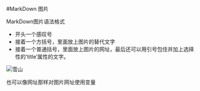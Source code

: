 #MarkDown 图片

MarkDown图片语法格式
- 开头一个感叹号
- 接着一个方括号，里面放上图片的替代文字
- 接着一个普通括号，里面放上图片的网址，最后还可以用引号包住并加上选择性的‘title’属性的文字。

![雪山](https://cn.bing.com/images/search?q=%E5%9B%BE%E7%89%87%E5%A4%A7%E5%85%A8&FORM=IQFRBA&id=EFDB50074E2E5B2FB49E3668C7C8B88945019ABA)

也可以像网址那样对图片网址使用变量

